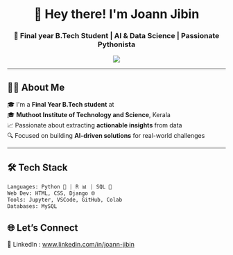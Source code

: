 <h1 align="center">👋 Hey there! I'm Joann Jibin</h1>
<h3 align="center">🐛 Final year B.Tech Student | AI & Data Science | Passionate Pythonista</h3>

<p align="center">
  <img src="https://readme-typing-svg.herokuapp.com/?lines=Final+Year+AI+%26+DS+Student;Loves+building+with+Python+%26+Django;ML%2C+Data+Science+%2C+and+Web+Dev!&center=true&width=500&height=45">
</p>

---

## 🧑‍🎓 About Me

🎓 I'm a **Final Year B.Tech student** at  
🎓 **Muthoot Institute of Technology and Science**, Kerala  
📈 Passionate about extracting **actionable insights** from data  
🔍 Focused on building **AI-driven solutions** for real-world challenges

---

## 🛠️ Tech Stack

```python
Languages: Python 🐍 | R 📊 | SQL 💾  
Web Dev: HTML, CSS, Django 🌐  
Tools: Jupyter, VSCode, GitHub, Colab
Databases: MySQL

```
## 🌐 Let’s Connect
💼 LinkedIn : www.linkedin.com/in/joann-jibin


<!--
**JoannJibin/JoannJibin** is a ✨ _special_ ✨ repository because its `README.md` (this file) appears on your GitHub profile.

Here are some ideas to get you started:

- 🔭 I’m currently working on ...
- 🌱 I’m currently learning ...
- 👯 I’m looking to collaborate on ...
- 🤔 I’m looking for help with ...
- 💬 Ask me about ...
- 📫 How to reach me: ...
- 😄 Pronouns: ...
- ⚡ Fun fact: ...
-->
